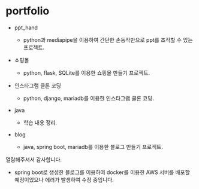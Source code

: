 # portfolio

+ ppt_hand
  * python과 mediapipe을 이용하여 간단한 손동작만으로 ppt를 조작할 수 있는 프로젝트.
  

+ 쇼핑몰
  * python, flask, SQLite를 이용한 쇼핑몰 만들기 프로젝트.
  

+ 인스타그램 클론 코딩
  * python, django, mariadb를 이용한 인스타그램 클론 코딩.
  

+ java
  * 학습 내용 정리.
  

+ blog
  * java, spring boot, mariadb를 이용한 블로그 만들기 프로젝트.
  


열람해주셔서 감사합니다.

* spring boot로 생성한 블로그를 이용하여 docker를 이용한 AWS 서버를 배포할 예정이었으나 에러가 발생하여 수정 중입니다.
